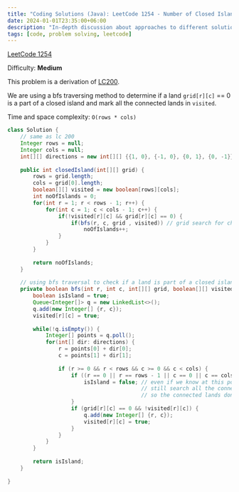 ```yaml
---
title: "Coding Solutions (Java): LeetCode 1254 - Number of Closed Islands"
date: 2024-01-01T23:35:00+06:00
description: "In-depth discussion about approaches to different solutions of LeetCode 1254"
tags: [code, problem solving, leetcode]
---
```

[LeetCode 1254](https://leetcode.com/problems/number-of-closed-islands/)

Difficulty: **Medium**

This problem is a derivation of [LC200](https://leetcode.com/problems/number-of-islands/).

We are using a bfs traversing method to determine if a land `grid[r][c]` == 0 is a part of a closed island and mark all the connected lands in `visited`.

Time and space complexity: `O(rows * cols)`

```java
class Solution {
    // same as lc 200
    Integer rows = null;
	Integer cols = null;
	int[][] directions = new int[][] {{1, 0}, {-1, 0}, {0, 1}, {0, -1}};
    
    public int closedIsland(int[][] grid) {
        rows = grid.length;
        cols = grid[0].length;
        boolean[][] visited = new boolean[rows][cols];
        int noOfIslands = 0;
        for(int r = 1; r < rows - 1; r++) {
            for(int c = 1; c < cols - 1; c++) {
                if(!visited[r][c] && grid[r][c] == 0) {
                    if(bfs(r, c, grid , visited)) // grid search for checking if this land is part of a closed island
                        noOfIslands++;
                }
            }
        }
        
        return noOfIslands;
    }
    
    // using bfs traversal to check if a land is part of a closed island
    private boolean bfs(int r, int c, int[][] grid, boolean[][] visited) {
        boolean isIsland = true;
        Queue<Integer[]> q = new LinkedList<>();
		q.add(new Integer[] {r, c});		
		visited[r][c] = true;
        
        while(!q.isEmpty()) {
            Integer[] points = q.poll();
            for(int[] dir: directions) {
                r = points[0] + dir[0];
                c = points[1] + dir[1];
                
                if (r >= 0 && r < rows && c >= 0 && c < cols) {
                    if ((r == 0 || r == rows - 1 || c == 0 || c == cols - 1) && grid[r][c] == 0 && !visited[r][c]) {
                        isIsland = false; // even if we know at this point this is not a closed island, we 
                                          // still search all the connected lands to traverse the whole island
                                          // so the connected lands dont appear in the next grid search
                    }
                    if (grid[r][c] == 0 && !visited[r][c]) {
                        q.add(new Integer[] {r, c});		
					    visited[r][c] = true;
                    }
                }
            }
        }
        
        return isIsland;
    }
    
}

```
